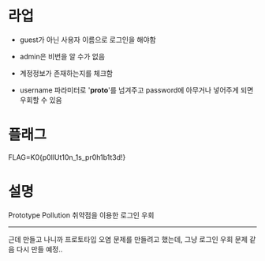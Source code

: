 # 라업
- guest가 아닌 사용자 이름으로 로그인을 해야함
- admin은 비번을 알 수가 없음
- 계정정보가 존재하는지를 체크함

- username 파라미터로 '__proto__'를 넘겨주고 password에 아무거나 넣어주게 되면 우회할 수 있음


# 플래그
FLAG=K0{p0llUt10n_1s_pr0h1b1t3d!}

# 설명
Prototype Pollution 취약점을 이용한 로그인 우회 

---
근데 만들고 나니까 프로토타입 오염 문제를 만들려고 했는데, 그냥 로그인 우회 문제 같음 
다시 만들 예정..